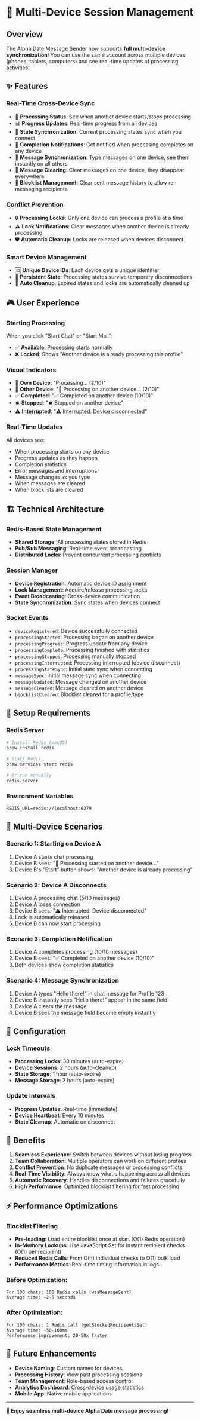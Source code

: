 # 🔄 Multi-Device Session Management

## Overview

The Alpha Date Message Sender now supports **full multi-device synchronization**! You can use the same account across multiple devices (phones, tablets, computers) and see real-time updates of processing activities.

## ✨ Features

### **Real-Time Cross-Device Sync**
- 📱 **Processing Status**: See when another device starts/stops processing
- 📊 **Progress Updates**: Real-time progress from all devices
- 🔄 **State Synchronization**: Current processing states sync when you connect
- 🎯 **Completion Notifications**: Get notified when processing completes on any device
- 💬 **Message Synchronization**: Type messages on one device, see them instantly on all others
- 🧹 **Message Clearing**: Clear messages on one device, they disappear everywhere
- 🚫 **Blocklist Management**: Clear sent message history to allow re-messaging recipients

### **Conflict Prevention**
- 🔒 **Processing Locks**: Only one device can process a profile at a time
- ⚠️ **Lock Notifications**: Clear messages when another device is already processing
- 🛡️ **Automatic Cleanup**: Locks are released when devices disconnect

### **Smart Device Management**
- 🆔 **Unique Device IDs**: Each device gets a unique identifier
- 💾 **Persistent State**: Processing states survive temporary disconnections
- 🧹 **Auto Cleanup**: Expired states and locks are automatically cleaned up

## 🎮 User Experience

### **Starting Processing**
When you click "Start Chat" or "Start Mail":
- ✅ **Available**: Processing starts normally
- ❌ **Locked**: Shows "Another device is already processing this profile"

### **Visual Indicators**
- 🔄 **Own Device**: "Processing... (2/10)"
- 📱 **Other Device**: "📱 Processing on another device... (2/10)"
- ✅ **Completed**: "✅ Completed on another device (10/10)"
- ⏹️ **Stopped**: "⏹️ Stopped on another device"
- ⚠️ **Interrupted**: "⚠️ Interrupted: Device disconnected"

### **Real-Time Updates**
All devices see:
- When processing starts on any device
- Progress updates as they happen
- Completion statistics
- Error messages and interruptions
- Message changes as you type
- When messages are cleared
- When blocklists are cleared

## 🏗️ Technical Architecture

### **Redis-Based State Management**
- **Shared Storage**: All processing states stored in Redis
- **Pub/Sub Messaging**: Real-time event broadcasting
- **Distributed Locks**: Prevent concurrent processing conflicts

### **Session Manager**
- **Device Registration**: Automatic device ID assignment
- **Lock Management**: Acquire/release processing locks
- **Event Broadcasting**: Cross-device communication
- **State Synchronization**: Sync states when devices connect

### **Socket Events**
- `deviceRegistered`: Device successfully connected
- `processingStarted`: Processing began on another device
- `processingProgress`: Progress update from any device
- `processingComplete`: Processing finished with statistics
- `processingStopped`: Processing manually stopped
- `processingInterrupted`: Processing interrupted (device disconnect)
- `processingStateSync`: Initial state sync when connecting
- `messageSync`: Initial message sync when connecting
- `messageUpdated`: Message changed on another device
- `messageCleared`: Message cleared on another device
- `blocklistCleared`: Blocklist cleared for a profile/type

## 🚀 Setup Requirements

### **Redis Server**
```bash
# Install Redis (macOS)
brew install redis

# Start Redis
brew services start redis

# Or run manually
redis-server
```

### **Environment Variables**
```env
REDIS_URL=redis://localhost:6379
```

## 📱 Multi-Device Scenarios

### **Scenario 1: Starting on Device A**
1. Device A starts chat processing
2. Device B sees: "📱 Processing started on another device..."
3. Device B's "Start" button shows: "Another device is already processing"

### **Scenario 2: Device A Disconnects**
1. Device A processing chat (5/10 messages)
2. Device A loses connection
3. Device B sees: "⚠️ Interrupted: Device disconnected"
4. Lock is automatically released
5. Device B can now start processing

### **Scenario 3: Completion Notification**
1. Device A completes processing (10/10 messages)
2. Device B sees: "✅ Completed on another device (10/10)"
3. Both devices show completion statistics

### **Scenario 4: Message Synchronization**
1. Device A types "Hello there!" in chat message for Profile 123
2. Device B instantly sees "Hello there!" appear in the same field
3. Device A clears the message
4. Device B sees the message field become empty instantly

## 🔧 Configuration

### **Lock Timeouts**
- **Processing Locks**: 30 minutes (auto-expire)
- **Device Sessions**: 2 hours (auto-cleanup)
- **State Storage**: 1 hour (auto-expire)
- **Message Storage**: 2 hours (auto-expire)

### **Update Intervals**
- **Progress Updates**: Real-time (immediate)
- **Device Heartbeat**: Every 10 minutes
- **State Cleanup**: Automatic on disconnect

## 🎯 Benefits

1. **Seamless Experience**: Switch between devices without losing progress
2. **Team Collaboration**: Multiple operators can work on different profiles
3. **Conflict Prevention**: No duplicate messages or processing conflicts
4. **Real-Time Visibility**: Always know what's happening across all devices
5. **Automatic Recovery**: Handles disconnections and failures gracefully
6. **High Performance**: Optimized blocklist filtering for fast processing

## ⚡ Performance Optimizations

### **Blocklist Filtering**
- **Pre-loading**: Load entire blocklist once at start (O(1) Redis operation)
- **In-Memory Lookups**: Use JavaScript Set for instant recipient checks (O(1) per recipient)
- **Reduced Redis Calls**: From O(n) individual checks to O(1) bulk load
- **Performance Metrics**: Real-time timing information in logs

### **Before Optimization:**
```
For 100 chats: 100 Redis calls (wasMessageSent)
Average time: ~2-5 seconds
```

### **After Optimization:**
```
For 100 chats: 1 Redis call (getBlockedRecipientsSet)
Average time: ~50-100ms
Performance improvement: 20-50x faster
```

## 🔮 Future Enhancements

- **Device Naming**: Custom names for devices
- **Processing History**: View past processing sessions
- **Team Management**: Role-based access control
- **Analytics Dashboard**: Cross-device usage statistics
- **Mobile App**: Native mobile applications

---

**🎉 Enjoy seamless multi-device Alpha Date message processing!** 